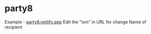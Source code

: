 # party8
Example - <a href="https://party8.netlify.app?ism=ism">party8.netlify.app</a>
Edit the "ism" in URL for change Name of recipient
